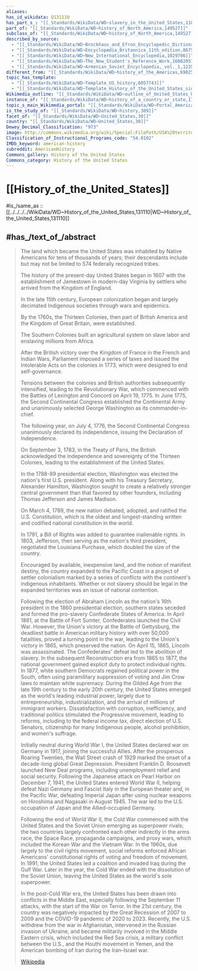 ```yaml
---
aliases:
has_id_wikidata: Q131110
has_part_s_: "[[_Standards/WikiData/WD~slavery_in_the_United_States,118382]]"
part_of: "[[_Standards/WikiData/WD~history_of_North_America,149527]]"
subclass_of: "[[_Standards/WikiData/WD~history_of_North_America,149527]]"
described_by_source:
  - "[[_Standards/WikiData/WD~Brockhaus_and_Efron_Encyclopedic_Dictionary,602358]]"
  - "[[_Standards/WikiData/WD~Encyclopædia_Britannica_11th_edition,867541]]"
  - "[[_Standards/WikiData/WD~New_International_Encyclopedia,1029706]]"
  - "[[_Standards/WikiData/WD~The_New_Student's_Reference_Work,16082057]]"
  - "[[_Standards/WikiData/WD~Armenian_Soviet_Encyclopedia,_vol._1,123560817]]"
different_from: "[[_Standards/WikiData/WD~history_of_the_Americas,690256]]"
topic_has_template:
  - "[[_Standards/WikiData/WD~Template_US_history,6057743]]"
  - "[[_Standards/WikiData/WD~Template_History_of_the_United_States_sidebar,13227035]]"
Wikimedia_outline: "[[_Standards/WikiData/WD~outline_of_United_States_history,7112502]]"
instance_of: "[[_Standards/WikiData/WD~history_of_a_country_or_state,17544377]]"
topic_s_main_Wikimedia_portal: "[[_Standards/WikiData/WD~Portal_American_History,123398653]]"
is_the_study_of: "[[_Standards/WikiData/WD~history,309]]"
facet_of: "[[_Standards/WikiData/WD~United_States,30]]"
country: "[[_Standards/WikiData/WD~United_States,30]]"
Dewey_Decimal_Classification: "973"
image: http://commons.wikimedia.org/wiki/Special:FilePath/USA%20territorial%20growth.gif
Classification_of_Instructional_Programs_code: "54.0102"
IMDb_keyword: american-history
subreddit: AmericanHistory
Commons_gallery: History of the United States
Commons_category: History of the United States
---
```


# [[History_of_the_United_States]] 

#is_/same_as :: [[../../../../WikiData/WD~History_of_the_United_States,131110|WD~History_of_the_United_States,131110]]  

## #has_/text_of_/abstract 

> The land which became the United States 
> was inhabited by Native Americans for tens of thousands of years; 
> their descendants include but may not be limited to 574 federally recognized tribes. 
> 
> The history of the present-day United States began in 1607 
> with the establishment of Jamestown in modern-day Virginia 
> by settlers who arrived from the Kingdom of England. 
> 
> In the late 15th century, European colonization began 
> and largely decimated Indigenous societies through wars and epidemics. 
> 
> By the 1760s, the Thirteen Colonies, 
> then part of British America and the Kingdom of Great Britain, were established. 
> 
> The Southern Colonies built an agricultural system on slave labor 
> and enslaving millions from Africa. 
> 
> After the British victory over the Kingdom of France in the French and Indian Wars, 
> Parliament imposed a series of taxes and issued the Intolerable Acts on the colonies in 1773, 
> which were designed to end self-governance. 
> 
> Tensions between the colonies and British authorities subsequently intensified, 
> leading to the Revolutionary War, 
> which commenced with the Battles of Lexington and Concord on April 19, 1775. 
> In June 1775, the Second Continental Congress established the Continental Army 
> and unanimously selected George Washington as its commander-in-chief. 
> 
> The following year, on July 4, 1776, the Second Continental Congress 
> unanimously declared its independence, issuing the Declaration of Independence. 
> 
> On September 3, 1783, in the Treaty of Paris, 
> the British acknowledged the independence and sovereignty of the Thirteen Colonies, 
> leading to the establishment of the United States.
>
> In the 1788-89 presidential election, Washington was elected the nation's first U.S. president. 
> Along with his Treasury Secretary, Alexander Hamilton, 
> Washington sought to create a relatively stronger central government 
> than that favored by other founders, including Thomas Jefferson and James Madison. 
> 
> On March 4, 1789, the new nation debated, adopted, and ratified the U.S. Constitution, 
> which is the oldest and longest-standing written and codified national constitution in the world. 
> 
> In 1791, a Bill of Rights was added to guarantee inalienable rights. 
> In 1803, Jefferson, then serving as the nation's third president, 
> negotiated the Louisiana Purchase, which doubled the size of the country. 
> 
> Encouraged by available, inexpensive land, and the notion of manifest destiny, 
> the country expanded to the Pacific Coast in a project of settler colonialism 
> marked by a series of conflicts with the continent's indigenous inhabitants. 
> Whether or not slavery should be legal in the expanded territories was an issue of national contention.
>
> Following the election of Abraham Lincoln as the nation's 16th president in the 1860 presidential election, southern states seceded and formed the pro-slavery Confederate States of America. In April 1861, at the Battle of Fort Sumter, Confederates launched the Civil War. However, the Union's victory at the Battle of Gettysburg, the deadliest battle in American military history with over 50,000 fatalities, proved a turning point in the war, leading to the Union's victory in 1865, which preserved the nation. On April 15, 1865, Lincoln was assassinated. The Confederates' defeat led to the abolition of slavery. In the subsequent Reconstruction era from 1865 to 1877, the national government gained explicit duty to protect individual rights. In 1877, white southern Democrats regained political power in the South, often using paramilitary suppression of voting and Jim Crow laws to maintain white supremacy. During the Gilded Age from the late 19th century to the early 20th century, the United States emerged as the world's leading industrial power, largely due to entrepreneurship, industrialization, and the arrival of millions of immigrant workers. Dissatisfaction with corruption, inefficiency, and traditional politics stimulated the Progressive movement, leading to reforms, including to the federal income tax, direct election of U.S. Senators, citizenship for many Indigenous people, alcohol prohibition, and women's suffrage.
>
> Initially neutral during World War I, the United States declared war on Germany in 1917, joining the successful Allies. After the prosperous Roaring Twenties, the Wall Street crash of 1929 marked the onset of a decade-long global Great Depression. President Franklin D. Roosevelt launched New Deal programs, including unemployment relief and social security. Following the Japanese attack on Pearl Harbor on December 7, 1941, the United States entered World War II, helping defeat Nazi Germany and Fascist Italy in the European theater and, in the Pacific War, defeating Imperial Japan after using nuclear weapons on Hiroshima and Nagasaki in August 1945. The war led to the U.S. occupation of Japan and the Allied-occupied Germany.
>
> Following the end of World War II, the Cold War commenced with the United States and the Soviet Union emerging as superpower rivals; the two countries largely confronted each other indirectly in the arms race, the Space Race, propaganda campaigns, and proxy wars, which included the Korean War and the Vietnam War. In the 1960s, due largely to the civil rights movement, social reforms enforced African Americans' constitutional rights of voting and freedom of movement. In 1991, the United States led a coalition and invaded Iraq during the Gulf War. Later in the year, the Cold War ended with the dissolution of the Soviet Union, leaving the United States as the world's sole superpower.
>
> In the post-Cold War era, the United States has been drawn into conflicts in the Middle East, especially following the September 11 attacks, with the start of the War on Terror. In the 21st century, the country was negatively impacted by the Great Recession of 2007 to 2009 and the COVID-19 pandemic of 2020 to 2023. Recently, the U.S. withdrew from the war in Afghanistan, intervened in the Russian invasion of Ukraine, and became militarily involved in the Middle Eastern crisis, which included the Red Sea crisis, a military conflict between the U.S., and the Houthi movement in Yemen, and the American bombing of Iran during the Iran–Israel war.
>
> [Wikipedia](https://en.wikipedia.org/wiki/History%20of%20the%20United%20States) 

